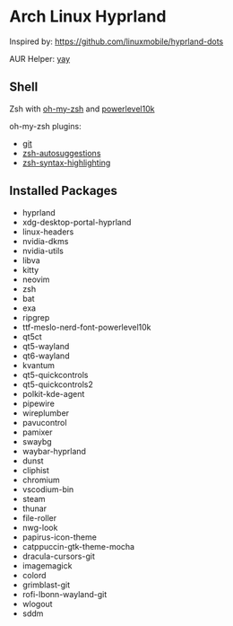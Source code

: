 # Arch Linux Hyprland

Inspired by: https://github.com/linuxmobile/hyprland-dots

AUR Helper: [yay](https://github.com/Jguer/yay)

## Shell

Zsh with [oh-my-zsh](https://ohmyz.sh/) and [powerlevel10k](https://github.com/romkatv/powerlevel10k)

oh-my-zsh plugins:

- [git](https://github.com/ohmyzsh/ohmyzsh/tree/master/plugins/git)
- [zsh-autosuggestions](https://github.com/zsh-users/zsh-autosuggestions)
- [zsh-syntax-highlighting](https://github.com/zsh-users/zsh-syntax-highlighting)

## Installed Packages

- hyprland
- xdg-desktop-portal-hyprland
- linux-headers
- nvidia-dkms
- nvidia-utils
- libva
- kitty
- neovim
- zsh
- bat
- exa
- ripgrep
- ttf-meslo-nerd-font-powerlevel10k
- qt5ct
- qt5-wayland
- qt6-wayland
- kvantum
- qt5-quickcontrols
- qt5-quickcontrols2
- polkit-kde-agent
- pipewire
- wireplumber
- pavucontrol
- pamixer
- swaybg
- waybar-hyprland
- dunst
- cliphist
- chromium
- vscodium-bin
- steam
- thunar
- file-roller
- nwg-look
- papirus-icon-theme
- catppuccin-gtk-theme-mocha
- dracula-cursors-git
- imagemagick
- colord
- grimblast-git
- rofi-lbonn-wayland-git
- wlogout
- sddm
